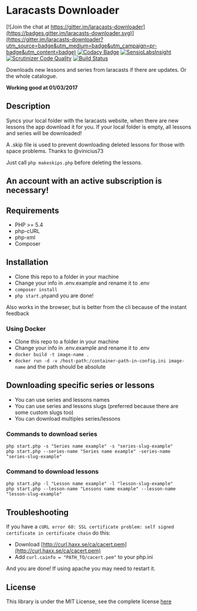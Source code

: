 # Laracasts Downloader
[![Join the chat at https://gitter.im/laracasts-downloader](https://badges.gitter.im/laracasts-downloader.svg)](https://gitter.im/laracasts-downloader?utm_source=badge&utm_medium=badge&utm_campaign=pr-badge&utm_content=badge)
[![Codacy Badge](https://www.codacy.com/project/badge/c97c63f5736f43c488cb69aa6af8fca9)](https://www.codacy.com/public/carlosmflorencio/laracasts-downloader)
[![SensioLabsInsight](https://insight.sensiolabs.com/projects/ac2fdb9a-222b-4244-b08e-af5d2f69845d/mini.png)](https://insight.sensiolabs.com/projects/ac2fdb9a-222b-4244-b08e-af5d2f69845d)
[![Scrutinizer Code Quality](https://scrutinizer-ci.com/g/iamfreee/laracasts-downloader/badges/quality-score.png?b=master)](https://scrutinizer-ci.com/g/iamfreee/laracasts-downloader/?branch=master)
[![Build Status](https://scrutinizer-ci.com/g/iamfreee/laracasts-downloader/badges/build.png?b=master)](https://scrutinizer-ci.com/g/iamfreee/laracasts-downloader/build-status/master)

Downloads new lessons and series from laracasts if there are updates. Or the whole catalogue.

**Working good at 01/03/2017**

## Description
Syncs your local folder with the laracasts website, when there are new lessons the app download it for you.
If your local folder is empty, all lessons and series will be downloaded!

A .skip file is used to prevent downloading deleted lessons for those with space problems. Thanks to @vinicius73

Just call `php makeskips.php` before deleting the lessons.

## An account with an active subscription is necessary!

## Requirements
- PHP >= 5.4
- php-cURL
- php-xml
- Composer

## Installation
- Clone this repo to a folder in your machine
- Change your info in .env.example and rename it to .env
- `composer install`
- `php start.php`and you are done!

Also works in the browser, but is better from the cli because of the instant feedback

### Using Docker
- Clone this repo to a folder in your machine
- Change your info in .env.example and rename it to .env
- `docker build -t image-name .`
- `docker run -d -v /host-path:/container-path-in-config.ini image-name` and the path should be absolute

## Downloading specific series or lessons
- You can use series and lessons names
- You can use series and lessons slugs (preferred because there are some custom slugs too)
- You can download multiples series/lessons

### Commands to download series
    php start.php -s "Series name example" -s "series-slug-example"
    php start.php --series-name "Series name example" -series-name "series-slug-example"
    
### Command to download lessons
    php start.php -l "Lesson name example" -l "lesson-slug-example"
    php start.php --lesson-name "Lessons name example" --lesson-name "lesson-slug-example"

## Troubleshooting
If you have a `cURL error 60: SSL certificate problem: self signed certificate in certificate chain` do this:

- Download [http://curl.haxx.se/ca/cacert.pem](http://curl.haxx.se/ca/cacert.pem)
- Add `curl.cainfo = "PATH_TO/cacert.pem"` to your php.ini

And you are done! If using apache you may need to restart it.

## License

This library is under the MIT License, see the complete license [here](LICENSE)
